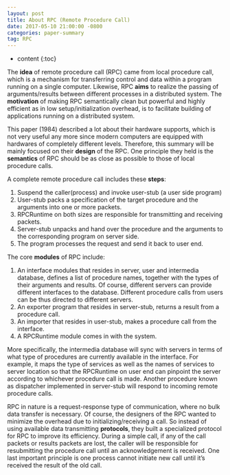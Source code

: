 ```yaml
---
layout: post
title: About RPC (Remote Procedure Call)
date: 2017-05-10 21:00:00 -0800
categories: paper-summary
tag: RPC
---
```


* content
{:toc}



The __idea__ of remote procedure call (RPC) came from local procedure call, which is a mechanism for transferring control and data within a program running on a single computer. Likewise, RPC __aims__ to realize the passing of arguments/results between different processes in a distributed system. The __motivation__ of making RPC semantically clean but powerful and highly efficient as in low setup/initialization overhead, is to facilitate building of applications running on a distributed system.  

This paper (1984) described a lot about their hardware supports, which is not very useful any more since modern computers are equipped with hardwares of completely different levels. Therefore, this summary will be mainly focused on their __design__ of the RPC. One principle they held is the __semantics__ of RPC should be as close as possible to those of local procedure calls.  

A complete remote procedure call includes these __steps__:  
1. Suspend the caller(process) and invoke user-stub (a user side program)
2. User-stub packs a specification of the target procedure and the arguments into one or more packets.  
3. RPCRuntime on both sizes are responsible for transmitting and receiving packets.  
4. Server-stub unpacks and hand over the procedure and the arguments to the corresponding program on server side.  
5. The program processes the request and send it back to user end.  

The core __modules__ of RPC include:  
1. An interface modules that resides in server, user and intermedia database, defines a list of procedure names, together with the types of their arguments and results. Of course, different servers can provide different interfaces to the database. Different procedure calls from users can be thus directed to different servers.  
2. An exporter program that resides in server-stub, returns a result from a procedure call.
3. An importer that resides in user-stub, makes a procedure call from the interface.
4. A RPCRuntime module comes in with the system.  

More specifically, the intermedia database will sync with servers in terms of what type of procedures are currently available in the interface. For example, it maps the type of services as well as the names of services to server location so that the RPCRuntime on user end can pinpoint the server according to whichever procedure call is made. Another procedure known as dispatcher implemented in server-stub will respond to incoming remote procedure calls.  

RPC in nature is a request-response type of communication, where no bulk data transfer is necessary. Of course, the designers of the RPC wanted to minimize the overhead due to initializing/receiving a call. So instead of using available data transmitting __protocols__, they built a specialized protocol for RPC to improve its efficiency. During a simple call, if any of the call packets or results packets are lost, the caller will be responsible for resubmitting the procedure call until an acknowledgement is received. One last important principle is one process cannot initiate new call until it’s received the result of the old call.
